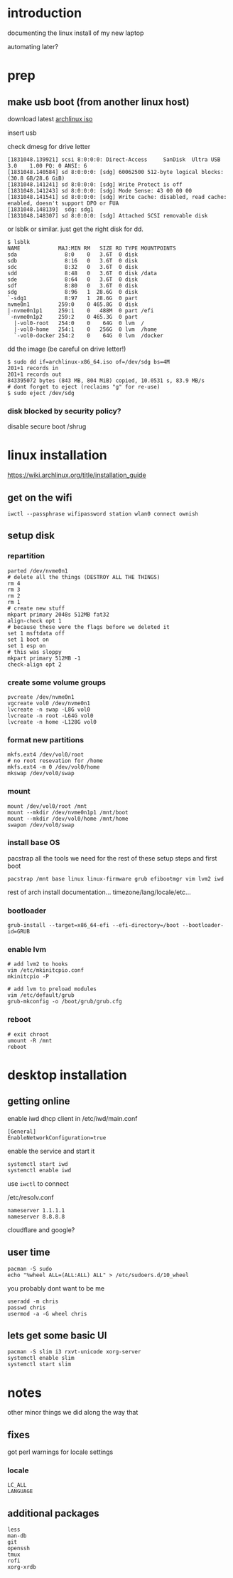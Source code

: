 # introduction

documenting the linux install of my new laptop

automating later?

# prep


## make usb boot (from another linux host)

download latest [archlinux iso](https://mirrors.edge.kernel.org/archlinux/iso/latest/archlinux-x86_64.iso)

insert usb

check dmesg for drive letter
```
[1831048.139921] scsi 8:0:0:0: Direct-Access     SanDisk  Ultra USB 3.0    1.00 PQ: 0 ANSI: 6
[1831048.140584] sd 8:0:0:0: [sdg] 60062500 512-byte logical blocks: (30.8 GB/28.6 GiB)
[1831048.141241] sd 8:0:0:0: [sdg] Write Protect is off
[1831048.141243] sd 8:0:0:0: [sdg] Mode Sense: 43 00 00 00
[1831048.141541] sd 8:0:0:0: [sdg] Write cache: disabled, read cache: enabled, doesn't support DPO or FUA
[1831048.148139]  sdg: sdg1
[1831048.148307] sd 8:0:0:0: [sdg] Attached SCSI removable disk
```

or lsblk or similar.  just get the right disk for dd.
```
$ lsblk
NAME            MAJ:MIN RM   SIZE RO TYPE MOUNTPOINTS
sda               8:0    0   3.6T  0 disk
sdb               8:16   0   3.6T  0 disk
sdc               8:32   0   3.6T  0 disk
sdd               8:48   0   3.6T  0 disk /data
sde               8:64   0   3.6T  0 disk
sdf               8:80   0   3.6T  0 disk
sdg               8:96   1  28.6G  0 disk
`-sdg1            8:97   1  28.6G  0 part
nvme0n1         259:0    0 465.8G  0 disk
|-nvme0n1p1     259:1    0   488M  0 part /efi
`-nvme0n1p2     259:2    0 465.3G  0 part
  |-vol0-root   254:0    0    64G  0 lvm  /
  |-vol0-home   254:1    0   256G  0 lvm  /home
  `-vol0-docker 254:2    0    64G  0 lvm  /docker
```

dd the image (be careful on drive letter!)
```
$ sudo dd if=archlinux-x86_64.iso of=/dev/sdg bs=4M
201+1 records in
201+1 records out
843395072 bytes (843 MB, 804 MiB) copied, 10.0531 s, 83.9 MB/s
# dont forget to eject (reclaims "g" for re-use)
$ sudo eject /dev/sdg
```

### disk blocked by security policy?
disable secure boot /shrug


# linux installation
https://wiki.archlinux.org/title/installation_guide

## get on the wifi
```
iwctl --passphrase wifipassword station wlan0 connect ownish
```

## setup disk

### repartition
```
parted /dev/nvme0n1
# delete all the things (DESTROY ALL THE THINGS)
rm 4
rm 3
rm 2
rm 1
# create new stuff
mkpart primary 2048s 512MB fat32
align-check opt 1
# because these were the flags before we deleted it
set 1 msftdata off
set 1 boot on
set 1 esp on
# this was sloppy
mkpart primary 512MB -1
check-align opt 2
```

### create some volume groups

```
pvcreate /dev/nvme0n1
vgcreate vol0 /dev/nvme0n1
lvcreate -n swap -L8G vol0
lvcreate -n root -L64G vol0
lvcreate -n home -L128G vol0
```

### format new partitions
```
mkfs.ext4 /dev/vol0/root
# no root resevation for /home
mkfs.ext4 -m 0 /dev/vol0/home
mkswap /dev/vol0/swap

```

### mount
```
mount /dev/vol0/root /mnt
mount --mkdir /dev/nvme0n1p1 /mnt/boot
mount --mkdir /dev/vol0/home /mnt/home
swapon /dev/vol0/swap
```

### install base OS
pacstrap all the tools we need for the rest of these setup steps and first boot

```
pacstrap /mnt base linux linux-firmware grub efibootmgr vim lvm2 iwd
```

rest of arch install documentation... timezone/lang/locale/etc...

### bootloader
```
grub-install --target=x86_64-efi --efi-directory=/boot --bootloader-id=GRUB
```

### enable lvm
```
# add lvm2 to hooks
vim /etc/mkinitcpio.conf
mkinitcpio -P

# add lvm to preload modules
vim /etc/default/grub
grub-mkconfig -o /boot/grub/grub.cfg
```

### reboot

```
# exit chroot
umount -R /mnt
reboot
```

# desktop installation

## getting online
enable iwd dhcp client in /etc/iwd/main.conf
```
[General]
EnableNetworkConfiguration=true
```

enable the service and start it
```
systemctl start iwd
systemctl enable iwd
```

use `iwctl` to connect

/etc/resolv.conf
```
nameserver 1.1.1.1
nameserver 8.8.8.8
```
cloudflare and google?

## user time
```
pacman -S sudo
echo "%wheel ALL=(ALL:ALL) ALL" > /etc/sudoers.d/10_wheel
```

you probably dont want to be me
```
useradd -m chris
passwd chris
usermod -a -G wheel chris
```


## lets get some basic UI
```
pacman -S slim i3 rxvt-unicode xorg-server
systemctl enable slim
systemctl start slim
```

# notes
other minor things we did along the way that

## fixes
got perl warnings for locale settings
### locale
```
LC_ALL
LANGUAGE
```

## additional packages
```
less
man-db
git
openssh
tmux
rofi
xorg-xrdb
```
